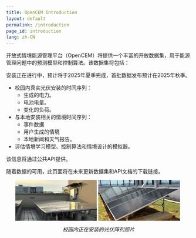 ```yaml
---
title: OpenCEM Introduction
layout: default
permalink: /introduction
page_id: introduction
lang: zh-CN
---
```


开放式情境能源管理平台（OpenCEM）将提供一个丰富的开放数据集，用于能源管理问题中的预测模型和控制算法。该数据集将包括：

安装正在进行中，预计将于2025年夏季完成，首批数据发布预计在2025年秋季。
* 校园内真实光伏安装的时间序列：
  * 生成的电力。
  * 电池电量。
  * 变化的负荷。
* 与本地安装相关的情境时间序列：
  * 事件数据
  * 用户生成的情境
  * 本地新闻和天气报告。
* 评估情境学习模型、控制算法和情境设计的模拟器。

该信息将通过公共API提供。

随着数据的可用，此页面将在未来更新数据集和API文档的下载链接。

<figure class="OpenCEM-installation-photos" style="max-width: 90%; margin: auto;">
  <img src="/assets/images/installation_1.webp"
       alt="校园建筑顶部光伏阵列的照片."
       style="width: 49%; height: auto; display: inline-block;">
  <img src="/assets/images/installation_2.webp"
       alt="校园建筑顶部光伏阵列的照片."
       style="width: 49%; height: auto; display: inline-block;">
  <figcaption style="text-align: center; padding-top: 10px; font-style: italic;">
    校园内正在安装的光伏阵列照片
  </figcaption>
</figure>
